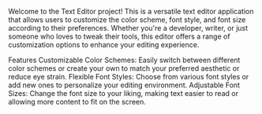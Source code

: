 Welcome to the Text Editor project! This is a versatile text editor application that allows users to customize the color scheme, font style, and font size according to their preferences. Whether you're a developer, writer, or just someone who loves to tweak their tools, this editor offers a range of customization options to enhance your editing experience.

Features
Customizable Color Schemes: Easily switch between different color schemes or create your own to match your preferred aesthetic or reduce eye strain.
Flexible Font Styles: Choose from various font styles or add new ones to personalize your editing environment.
Adjustable Font Sizes: Change the font size to your liking, making text easier to read or allowing more content to fit on the screen.
